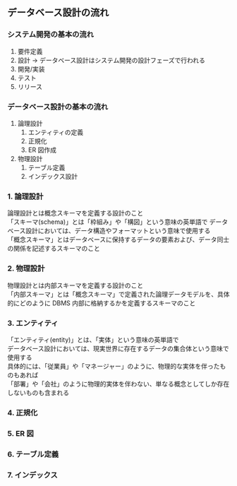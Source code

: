 ## データベース設計の流れ

### システム開発の基本の流れ
  1. 要件定義
  2. 設計 -> データベース設計はシステム開発の設計フェーズで行われる
  3. 開発/実装
  4. テスト
  5. リリース

### データベース設計の基本の流れ  
  1. 論理設計
      1. エンティティの定義
      2. 正規化
      3. ER 図作成
  2. 物理設計
      1. テーブル定義
      2. インデックス設計

### 1. 論理設計
論理設計とは概念スキーマを定義する設計のこと  
「スキーマ(schema)」とは「枠組み」や「構図」という意味の英単語で
データベース設計においては、データ構造やフォーマットという意味で使用する    
「概念スキーマ」とはデータベースに保持するデータの要素および、データ同士の関係を記述するスキーマのこと   

### 2. 物理設計
物理設計とは内部スキーマを定義する設計のこと  
「内部スキーマ」とは「概念スキーマ」で定義された論理データモデルを、具体的にどのように DBMS 内部に格納するかを定義するスキーマのこと  

### 3. エンティティ
「エンティティ(entity)」とは、「実体」という意味の英単語で  
データベース設計においては、現実世界に存在するデータの集合体という意味で使用する  
具体的には、「従業員」や「マネージャー」のように、物理的な実体を伴ったものもあれば  
「部署」や「会社」のように物理的実体を伴わない、単なる概念としてしか存在しないものも含まれる  

### 4. 正規化


### 5. ER 図


### 6. テーブル定義


### 7. インデックス


